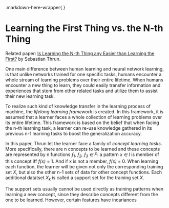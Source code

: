 .markdown-here-wrapper{
}
# Learning the First Thing vs. the N-th Thing

Related paper: [Is Learning the N-th Thing any Easier than Learning the First?][Thrun] by Sebastian Thrun.

One main difference between human learning and neural network learning, is that unlike networks trained for one specific tasks, humans encounter a whole stream of learning problems over their entire lifetime. When humans encounter a new thing to learn, they could easily transfer information and experiences that stem from other related tasks and utilize them to assist their new learning task. 

To realize such kind of knowledge transfer in the learning process of machine, the *lifelong learning framework* is created. In this framework, it is assumed that a learner faces a whole collection of learning problems over its entire lifetime. This framework is based on the belief that when facing the n-th learning task, a learner can re-use knowledge gathered in its previous n-1 learning tasks to boost the generalization accuracy.

In this paper, Thrun let the learner face a family of *concept learning tasks*. More specifically, there are n concepts to be learned and these concepts are represented by n functions *&fnof;<sub>1</sub>, &fnof;<sub>2</sub>, &fnof;<sub>3</sub> &isin; F*: a pattern *x &isin; I* is member of this concept iff *f(x)* = 1. And if x is not a member, *f(x)* = 0. When learning each function, the learner will be given not only the corresponding training set *X*, but also the other n-1 sets of data for other concept functions. Each additional datatset *X<sub>k</sub>* is called a support set for the training set *X*.

The support sets usually cannot be used directly as training patterns when learning a new concept, since they describe concepts different from the one to be learned. However, certain features have incariances  


[Thrun]: <https://papers.nips.cc/paper/1034-is-learning-the-n-th-thing-any-easier-than-learning-the-first.pdf](https://papers.nips.cc/paper/1034-is-learning-the-n-th-thing-any-easier-than-learning-the-first.pdf)>
<!--stackedit_data:
eyJoaXN0b3J5IjpbLTQ0MzIwMzg5OSwtNTkxMjI5NDksMTc2Nz
k2NDc5NiwtMTI1MzM4MTA1OSwtMTUwOTIyNTYyNSwxODM0ODU2
Mzg5XX0=
-->